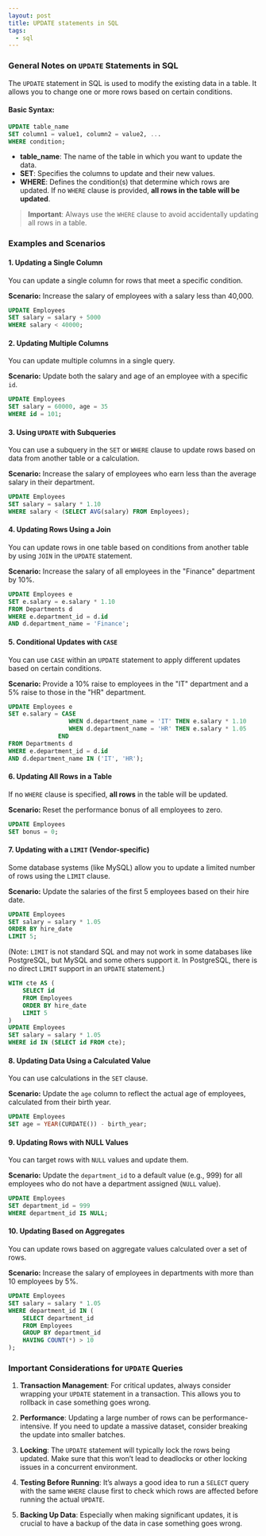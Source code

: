 ```yaml
---
layout: post
title: UPDATE statements in SQL
tags:
  - sql
---
```

### General Notes on `UPDATE` Statements in SQL

The `UPDATE` statement in SQL is used to modify the existing data in a table. It allows you to change one or more rows based on certain conditions. 

#### Basic Syntax:
```sql
UPDATE table_name
SET column1 = value1, column2 = value2, ...
WHERE condition;
```
- **table_name**: The name of the table in which you want to update the data.
- **SET**: Specifies the columns to update and their new values.
- **WHERE**: Defines the condition(s) that determine which rows are updated. If no `WHERE` clause is provided, **all rows in the table will be updated**.

> **Important**: Always use the `WHERE` clause to avoid accidentally updating all rows in a table.

### Examples and Scenarios

#### 1. **Updating a Single Column**
You can update a single column for rows that meet a specific condition.

**Scenario:** Increase the salary of employees with a salary less than 40,000.
```sql
UPDATE Employees
SET salary = salary + 5000
WHERE salary < 40000;
```

#### 2. **Updating Multiple Columns**
You can update multiple columns in a single query.

**Scenario:** Update both the salary and age of an employee with a specific `id`.
```sql
UPDATE Employees
SET salary = 60000, age = 35
WHERE id = 101;
```

#### 3. **Using `UPDATE` with Subqueries**
You can use a subquery in the `SET` or `WHERE` clause to update rows based on data from another table or a calculation.

**Scenario:** Increase the salary of employees who earn less than the average salary in their department.
```sql
UPDATE Employees
SET salary = salary * 1.10
WHERE salary < (SELECT AVG(salary) FROM Employees);
```

#### 4. **Updating Rows Using a Join**
You can update rows in one table based on conditions from another table by using `JOIN` in the `UPDATE` statement.

**Scenario:** Increase the salary of all employees in the "Finance" department by 10%.
```sql
UPDATE Employees e
SET e.salary = e.salary * 1.10
FROM Departments d
WHERE e.department_id = d.id
AND d.department_name = 'Finance';
```

#### 5. **Conditional Updates with `CASE`**
You can use `CASE` within an `UPDATE` statement to apply different updates based on certain conditions.

**Scenario:** Provide a 10% raise to employees in the "IT" department and a 5% raise to those in the "HR" department.
```sql
UPDATE Employees e
SET e.salary = CASE 
                 WHEN d.department_name = 'IT' THEN e.salary * 1.10
                 WHEN d.department_name = 'HR' THEN e.salary * 1.05
              END
FROM Departments d
WHERE e.department_id = d.id
AND d.department_name IN ('IT', 'HR');

```
#### 6. **Updating All Rows in a Table**
If no `WHERE` clause is specified, **all rows** in the table will be updated.

**Scenario:** Reset the performance bonus of all employees to zero.
```sql
UPDATE Employees
SET bonus = 0;
```

#### 7. **Updating with a `LIMIT` (Vendor-specific)**
Some database systems (like MySQL) allow you to update a limited number of rows using the `LIMIT` clause.

**Scenario:** Update the salaries of the first 5 employees based on their hire date.
```sql
UPDATE Employees
SET salary = salary * 1.05
ORDER BY hire_date
LIMIT 5;
```

(Note: `LIMIT` is not standard SQL and may not work in some databases like PostgreSQL, but MySQL and some others support it. In PostgreSQL, there is no direct `LIMIT` support in an `UPDATE` statement.)

```sql
WITH cte AS (
    SELECT id
    FROM Employees
    ORDER BY hire_date
    LIMIT 5
)
UPDATE Employees
SET salary = salary * 1.05
WHERE id IN (SELECT id FROM cte);

```


#### 8. **Updating Data Using a Calculated Value**
You can use calculations in the `SET` clause.

**Scenario:** Update the `age` column to reflect the actual age of employees, calculated from their birth year.
```sql
UPDATE Employees
SET age = YEAR(CURDATE()) - birth_year;
```

#### 9. **Updating Rows with NULL Values**
You can target rows with `NULL` values and update them.

**Scenario:** Update the `department_id` to a default value (e.g., 999) for all employees who do not have a department assigned (`NULL` value).
```sql
UPDATE Employees
SET department_id = 999
WHERE department_id IS NULL;
```

#### 10. **Updating Based on Aggregates**
You can update rows based on aggregate values calculated over a set of rows.

**Scenario:** Increase the salary of employees in departments with more than 10 employees by 5%.
```sql
UPDATE Employees
SET salary = salary * 1.05
WHERE department_id IN (
    SELECT department_id 
    FROM Employees
    GROUP BY department_id
    HAVING COUNT(*) > 10
);
```

### Important Considerations for `UPDATE` Queries

1. **Transaction Management**: For critical updates, always consider wrapping your `UPDATE` statement in a transaction. This allows you to rollback in case something goes wrong.

2. **Performance**: Updating a large number of rows can be performance-intensive. If you need to update a massive dataset, consider breaking the update into smaller batches.

3. **Locking**: The `UPDATE` statement will typically lock the rows being updated. Make sure that this won’t lead to deadlocks or other locking issues in a concurrent environment.

4. **Testing Before Running**: It’s always a good idea to run a `SELECT` query with the same `WHERE` clause first to check which rows are affected before running the actual `UPDATE`.

5. **Backing Up Data**: Especially when making significant updates, it is crucial to have a backup of the data in case something goes wrong.